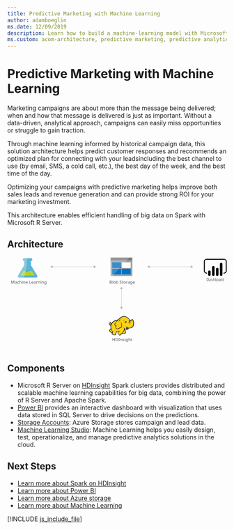 ```yaml
---
title: Predictive Marketing with Machine Learning
author: adamboeglin
ms.date: 12/09/2019
description: Learn how to build a machine-learning model with Microsoft R Server on Azure HDInsight Spark clusters to recommend actions to maximize the purchase rate.
ms.custom: acom-architecture, predictive marketing, predictive analytics software, predictive analytics marketing
---
```

# Predictive Marketing with Machine Learning

Marketing campaigns are about more than the message being delivered; when and how that message is delivered is just as important. Without a data-driven, analytical approach, campaigns can easily miss opportunities or struggle to gain traction.

Through machine learning informed by historical campaign data, this solution architecture helps predict customer responses and recommends an optimized plan for connecting with your leadsincluding the best channel to use (by email, SMS, a cold call, etc.), the best day of the week, and the best time of the day.

Optimizing your campaigns with predictive marketing helps improve both sales leads and revenue generation and can provide strong ROI for your marketing investment.

This architecture enables efficient handling of big data on Spark with Microsoft R Server.


## Architecture

<svg class="architecture-diagram" aria-labelledby="predictive-marketing-campaigns-with-machine-learning-and-spark" height="389.326" viewbox="0 0 920.306 389.326" width="920.306" xmlns="http://www.w3.org/2000/svg"><title id="predictive-marketing-campaigns-with-machine-learning-and-spark">Predictive marketing campaigns with machine learning and Spark</title><desc>Learn how to build a machine-learning model with Microsoft R Server on Azure HDInsight Spark clusters to recommend actions to maximize the purchase rate.</desc><text fill="#505050" font-family="SegoeUI, Segoe UI" font-size="14.805" style="isolation: isolate" transform="translate(835.322 98.523) scale(1.036 1)">Dashb<tspan letter-spacing="-0.013em" x="41.279" y="0">o</tspan><tspan letter-spacing="0em" x="49.758" y="0">a</tspan><tspan letter-spacing="-0.013em" x="57.292" y="0">r</tspan><tspan x="62.244" y="0">d</tspan></text><g><path d="M125,75.511,98.768,31.927,98.731,14.26H99.2a5.563,5.563,0,0,0,5.651-5.469A5.562,5.562,0,0,0,99.18,3.347l-28.521.059a5.563,5.563,0,0,0-5.651,5.469,5.563,5.563,0,0,0,5.674,5.445h.472l.037,17.665L45.14,75.677c-2.858,4.792-.5,8.7,5.23,8.691l69.436-.145C125.539,84.212,127.876,80.291,125,75.511Z" fill="#59b4d9"></path><polygon fill="#b8d432" points="66.631 56.849 55.882 74.878 114.253 74.757 103.43 56.773 66.631 56.849"></polygon><path d="M83.072,62.166a5.181,5.181,0,0,0,5.264-5.094,4.9,4.9,0,0,0-.542-2.223l-9.476.02a4.894,4.894,0,0,0-.533,2.225A5.183,5.183,0,0,0,83.072,62.166Z" fill="#7fba00"></path><ellipse cx="92.986" cy="68.025" fill="#7fba00" rx="2.588" ry="2.494" transform="matrix(1, -0.002, 0.002, 1, -0.141, 0.194)"></ellipse><path d="M45.14,75.677,71.191,31.983l-.037-17.665h-.472a5.563,5.563,0,0,1-5.674-5.445,5.561,5.561,0,0,1,5.651-5.467l12.29-.026.059,28.439L69.34,84.329l-18.97.04C44.636,84.38,42.282,80.469,45.14,75.677Z" fill="#fff" opacity="0.25" style="isolation: isolate"></path></g><text fill="#505050" font-family="SegoeUI, Segoe UI" font-size="17.174" transform="translate(15.244 108.862) scale(1.036 1)">Machine Learning</text><text fill="#505050" font-family="SegoeUI, Segoe UI" font-size="17.174" transform="translate(439.803 351.076) scale(1.036 1)">HDInsight</text><g><line fill="none" stroke="#afafaf" stroke-miterlimit="10" stroke-width="1.074" x1="478.962" x2="478.962" y1="130.236" y2="209.02"></line><polygon fill="#afafaf" points="473.606 131.803 478.962 122.527 484.319 131.803 473.606 131.803"></polygon><polygon fill="#afafaf" points="473.606 207.453 478.962 216.73 484.319 207.453 473.606 207.453"></polygon></g><g><polygon fill="#fcd116" points="462.422 263.302 455.094 264.558 448.604 267.49 442.951 271.049 437.507 277.539 434.576 280.68 431.645 281.727 430.807 279.842 432.273 277.958 432.482 275.236 433.529 275.236 434.366 276.074 434.157 273.352 433.11 272.514 433.11 271.468 430.598 272.933 428.085 275.655 427.666 278.168 428.713 280.261 429.551 283.611 431.435 284.449 433.529 284.449 435.413 283.192 434.157 289.683 435.413 296.801 433.948 300.151 429.551 304.967 430.179 308.108 432.482 311.457 436.46 314.179 438.763 314.598 441.066 314.598 439.601 320.879 445.044 323.182 451.953 324.02 454.257 322.345 454.466 318.367 457.188 313.97 457.397 310.411 463.678 311.039 469.541 310.411 463.678 313.97 464.725 318.157 468.284 324.02 472.053 325.485 474.775 324.438 476.031 321.926 482.103 317.32 483.359 318.367 492.781 318.785 494.665 317.11 494.874 314.389 494.246 313.342 493.828 306.014 490.687 299.733 491.106 296.801 492.99 297.848 498.434 302.873 500.946 303.083 503.877 301.826 506.809 299.733 508.274 294.917 516.649 295.545 521.883 293.452 526.071 289.683 529.002 284.03 529.839 277.33 529.211 269.793 527.536 262.883 525.861 260.58 523.558 259.952 519.58 264.349 516.021 265.605 512.88 260.371 509.74 257.44 507.855 256.393 501.156 250.531 495.503 247.599 490.059 247.181 483.568 248.228 477.915 250.321 474.147 253.462 471.006 257.23 467.866 258.068 462.422 263.302"></polygon><polygon fill="#1e1e1e" points="434.157 277.539 434.994 278.586 435.204 277.33 434.576 277.33 434.157 277.539"></polygon><path d="M530.467,269.374A23.214,23.214,0,0,0,527.955,261c-.209-.209-.419-.628-.628-.837a8.646,8.646,0,0,0-2.3-1.466,3.106,3.106,0,0,0-2.722,0c-.209.209-.419.209-.628.419a11.613,11.613,0,0,0-1.256,1.675,14.762,14.762,0,0,1-1.466,1.884,8.125,8.125,0,0,1-2.3,1.256,8.125,8.125,0,0,0-1.256-2.3,19.642,19.642,0,0,0-1.884-2.512l-1.675-1.675-1.884-1.256a46.607,46.607,0,0,1-5.025-3.978c-.628-.628-1.466-1.256-2.094-1.884-3.769-3.141-7.328-4.606-11.1-4.816s-7.747.837-12.562,2.722a22.07,22.07,0,0,0-5.444,3.35,30.049,30.049,0,0,0-3.978,4.606,6.194,6.194,0,0,0-2.094.419,7.43,7.43,0,0,0-2.512,1.675,13.546,13.546,0,0,1-1.884,1.675h0l-1.675,1.675a45.868,45.868,0,0,0-10.887,2.722,31.367,31.367,0,0,0-9,5.444,15.741,15.741,0,0,0-3.141,3.35,34.1,34.1,0,0,0-2.3,3.559l-1.884,1.884a4.344,4.344,0,0,1-2.094,1.256h0a1.62,1.62,0,0,1-.628.209v-.209a5.369,5.369,0,0,0,1.256-3.978c.209.209.209.419.419.628s.209.419.419.628l.419-.419.628.209a8.78,8.78,0,0,0,.209-3.35,2.877,2.877,0,0,0-1.047-1.675c0-.209.209-.209.209-.419a3.026,3.026,0,0,0,.419-1.466l-.419-.209h0l.419.209.628-.419-.837.209a13.6,13.6,0,0,0-5.653,3.559,9.3,9.3,0,0,0-1.675,2.3,4.672,4.672,0,0,0-.628,2.722,6.289,6.289,0,0,0,1.256,2.3,13.343,13.343,0,0,0,.419,1.466,2.976,2.976,0,0,1,.419,1.256,4.35,4.35,0,0,0,2.3,2.094,5.1,5.1,0,0,0,2.512,0c-.209,1.047-.209,2.094-.419,3.141a43.826,43.826,0,0,0,.209,5.025,2.656,2.656,0,0,0,.209,1.256c0,.419.209.837.209,1.256a2.976,2.976,0,0,0-.419,1.256,8.75,8.75,0,0,1-.837,2.094L430.6,301.2l-1.466,1.466-.419.419c-1.047,1.047-1.256,1.256-1.047,2.931a29.817,29.817,0,0,0,1.047,3.35,12.725,12.725,0,0,0,2.094,2.931,22.36,22.36,0,0,0,5.234,3.35,6.211,6.211,0,0,0,3.35.419c0,.209,0,.419-.209.419a10.208,10.208,0,0,0-.628,1.466c-1.256,2.931,0,4.4,2.094,5.234a20.58,20.58,0,0,0,3.35,1.047c.209,0,.419.209.837.209a31.291,31.291,0,0,0,5.862,1.256c2.3.209,4.4-.419,5.025-2.512a9.214,9.214,0,0,0,.419-2.094V319.2a11.211,11.211,0,0,1,1.466-2.512c0-.209.209-.209.209-.419.419-.837.837-1.256.837-1.884v-2.512a25.338,25.338,0,0,0,3.978.209h2.094c-.209,0-.419.209-.628.209a.205.205,0,0,0-.209.209c-1.884.837-1.884,2.722-1.256,4.4a9.958,9.958,0,0,0,2.3,4.187c1.466,2.094,2.722,3.978,4.187,4.816,1.675,1.047,3.559,1.047,6.072-.209a4.35,4.35,0,0,0,2.094-2.3c.209-.209.419-.628.628-.837a31.334,31.334,0,0,1,3.141-2.512,8.864,8.864,0,0,1,1.466-1.047,6.97,6.97,0,0,0,1.256.628,7.851,7.851,0,0,0,2.3.209h5.444c1.466,0,2.722,0,3.559-.628,1.047-.628,1.466-1.466,1.675-3.141v-1.675a2.783,2.783,0,0,0-.628-1.466v-4.606a10.509,10.509,0,0,0-.419-2.512,10.205,10.205,0,0,0-.837-2.3c-.209-.628-.419-1.047-.628-1.675l-.419.209h0l.419-.209h0a12.807,12.807,0,0,0-1.047-2.512v-.628l.837.837,1.256,1.256a14.416,14.416,0,0,0,2.722,2.3,5.053,5.053,0,0,0,3.559.837,8.3,8.3,0,0,0,4.606-1.675,10.233,10.233,0,0,0,2.931-3.769c.209-.419.209-.837.419-1.256,0-.419.209-.628.209-1.047a23.974,23.974,0,0,0,6.7.209,18.567,18.567,0,0,0,6.072-1.675,15.4,15.4,0,0,0,6.072-6.072h0a23.666,23.666,0,0,0,2.931-9.422C531.3,276.7,531.1,272.933,530.467,269.374Zm-31.406,25.334c-.628,2.094-1.675,5.653,1.256,6.281a3.729,3.729,0,0,0,3.141-.628,5.9,5.9,0,0,1-2.722,0,1.836,1.836,0,0,1-1.466-1.256c.209.209.628.209,1.466.419,2.094.419,4.187-.419,4.606-2.094a21.646,21.646,0,0,1,.628-2.512,13.343,13.343,0,0,0,1.466.419c-.209.837-.628,1.675-.837,2.722a5.92,5.92,0,0,1-5.862,3.978c-2.3,0-3.559-1.466-5.234-2.722-1.047-.837-2.094-1.884-3.141-2.722a23.162,23.162,0,0,1-7.537-3.769c1.884,2.094,3.141,3.35,5.653,4.4-.419,3.769-1.675,6.49-2.722,10.05-.419,1.675-4.4,8.165-5.653,8.794-.837.419-5.653,4.606-6.7,5.234a9.4,9.4,0,0,1-2.3,2.722c-3.141,1.675-5.234-1.466-6.909-4.187-.837-1.256-2.931-4.816-1.047-5.862,1.675-.837,2.722-1.675,4.606-2.722a6.362,6.362,0,0,0,1.047,1.466c0-.628-.209-1.047-.209-1.675a5.976,5.976,0,0,1,0-2.722c0-.837.209-1.884.209-2.722-.209,1.047-.837,1.884-1.047,2.931a1.887,1.887,0,0,0-.209,1.047,33.829,33.829,0,0,1-12.143.209c-.209-1.466-.628-3.141-.837-4.187v6.7a4.766,4.766,0,0,1-.837,3.35c-.628,1.256-1.047,1.466-2.094,3.559a18.01,18.01,0,0,1-.209,3.35c-.628,2.094-6.281.419-7.747,0-1.884-.419-5.653-1.256-4.816-3.769a30.368,30.368,0,0,0,1.884-7.537c-3.35-4.816-6.49-11.515-7.119-17.587-.419-4.606-.209-7.537.837-10.259,1.675-4.4,3.769-8.375,7.328-11.515,4.816-4.187,9.212-5.862,16.331-6.909-1.675,1.884-3.35,3.978-5.234,6.072a32.443,32.443,0,0,0-4.187,6.7c-1.675,3.35-1.675,4.606.628,7.328,1.884,2.512,2.931,3.559,3.559,6.072a13.56,13.56,0,0,0-1.047,4.4c2.3,2.512,3.978,4.187,6.072,4.606a8.109,8.109,0,0,0,5.862-.628c4.187-2.094,8.165-5.025,12.981-5.234,2.3-5.444,2.094-10.05.837-15.493a92.73,92.73,0,0,1-1.256-10.678,27.293,27.293,0,0,0-.419,10.887c.837,4.606,1.466,9.631-.837,13.609-4.4.419-8.165,2.931-12.143,5.025a6.914,6.914,0,0,1-5.025.419c-1.256-.209-2.3-1.256-4.187-3.35a9.726,9.726,0,0,1,1.256-4.816A91.3,91.3,0,0,1,462,281.308c-2.094,2.722-4.187,5.025-5.862,7.537-.628-1.884-1.675-2.931-3.141-5.025s-1.675-2.931-.628-5.444c1.256-2.512,2.094-4.606,4.187-6.7,3.35-3.769,6.49-7.747,10.259-11.515,2.094-1.884,2.931-1.884,5.444-2.3s4.816-.837,7.328-1.466a42.741,42.741,0,0,1-7.119.628h0c2.3-2.931,3.559-4.606,7.328-6.281,9.212-3.978,15.075-4.4,22.193,1.675a50.126,50.126,0,0,0,5.444,4.4,9.214,9.214,0,0,0-2.094.419,7.982,7.982,0,0,1,3.141.209c.209.209.628.419.837.628a8.524,8.524,0,0,1,2.931,2.512,27.723,27.723,0,0,1,2.512,4.187c-.419-.209-.837-.209-1.256-.419a1.259,1.259,0,0,0-.837-.209,2.518,2.518,0,0,0-1.675.419h0a6.822,6.822,0,0,1-2.722.837,2.312,2.312,0,0,0,1.675,0h.209c-.209.209-.209.628-.419,1.047a3.563,3.563,0,0,0,.209,1.466h0c0,.209.209.209.209.419-.419.209-.628.209-1.047.419a20.178,20.178,0,0,1,5.025,0c.209.628.209,1.047.419,1.675h-.628a2.864,2.864,0,0,0-2.931-.209c-3.559.837-2.722,2.931-4.4,6.072,1.675-2.094,1.675-4.4,4.4-5.025.628-.209,1.047-.419,1.466-.209a4.108,4.108,0,0,0-1.884,1.884c-.837,2.3-.209,3.978-1.256,6.072,1.047-1.884,1.047-3.559,2.094-5.653.419-.628,1.675-1.884,2.3-1.884h.628a20.383,20.383,0,0,1,.209,3.35c-.209,1.884-.628,4.606-.837,5.653,1.047-1.256,1.466-3.769,1.884-5.653a15.85,15.85,0,0,0,0-6.281c-.628-2.931,2.3-2.3,3.978-3.769,1.256-1.047,2.094-2.512,3.141-3.559s2.931.419,3.35,1.675a41.679,41.679,0,0,1,2.3,16.75c-.628,5.234-3.141,11.1-7.747,13.609-5.862,3.35-12.981,1.256-18.843-.628a14.956,14.956,0,0,1-3.141-1.675A4.7,4.7,0,0,1,499.062,294.708Zm-5.234,21.146c-.209,2.094-.837,2.3-2.931,2.3a43.763,43.763,0,0,1-5.234-.209,11.374,11.374,0,0,1-2.3-.419c1.884-1.466,5.234-7.328,5.862-9.422s1.466-3.978,1.884-6.072a11.8,11.8,0,0,0,.837,2.512,12.391,12.391,0,0,1,1.047,3.978,40.343,40.343,0,0,0,.209,5.025A3.24,3.24,0,0,1,493.828,315.854Zm-61.136-43.549a3.341,3.341,0,0,0-.628,1.675c-.628,2.3.209,4.4-1.884,6.072,1.047,1.884.837,2.722,3.141,1.884a8.646,8.646,0,0,0,2.3-1.466c-.209.837-.628,1.675-.837,2.512,0,.209,0,.209-.209.419-1.675.628-3.769,1.047-4.606-.628a10.365,10.365,0,0,1-.837-2.722C426.41,277.33,430.388,273.561,432.691,272.305Zm.209,2.512a1.259,1.259,0,0,1,.209-.837c0-.209,0-.209.209-.419.628.419.628.837.837,1.675C433.738,274.818,433.319,274.608,432.9,274.818Zm2.094,24.5a49.484,49.484,0,0,0,5.653,12.143h0a14.426,14.426,0,0,1-.628,1.675c-1.675,2.3-5.862-1.047-7.119-2.3a8.469,8.469,0,0,1-2.512-4.606c-.209-1.047,0-1.047.837-1.884l3.141-3.141Zm79.77-34.546c0,.209.209.419.209.628l-.209.209c-.209-.209-.419-.628-.628-.837Zm-77.886,12.772Zm-3.35-5.025Zm-5.234,7.956Zm29.312,30.777Zm51.086-15.493Zm18.843-7.119Z" fill="#1e1e1e"></path><path d="M520,267.28c2.931-1.047,4.4-3.35,5.025-6.281a11.453,11.453,0,0,1-5.444,5.444c-1.256.628-2.094.419-3.559.209C517.486,267.28,518.533,267.7,520,267.28Z" fill="#1e1e1e"></path><path d="M503.249,270.211a21.774,21.774,0,0,0-3.141.419c0-.419-.209-.628-.209-1.047a2.972,2.972,0,0,0-1.884-1.675c.628-.419,1.466-.837,2.094-1.256-1.675.837-3.559.628-5.025,1.466-1.256.837-2.931,3.559-4.187,4.606a17.465,17.465,0,0,0,2.512-1.675,3.882,3.882,0,0,0,.419,1.466,3.3,3.3,0,0,0,1.466,1.466,6.549,6.549,0,0,0-1.047,2.094A18.293,18.293,0,0,1,503.249,270.211Z" fill="#1e1e1e"></path><path d="M488.175,267.071c.628-2.512,1.466-4.816,5.234-6.49C488.384,261.837,487.546,263.93,488.175,267.071Z" fill="#1e1e1e"></path><path d="M496.34,290.939c-.209.628-.209,1.675-.419,2.3a9.062,9.062,0,0,1,1.047-2.512c.419-.837.628-.837,1.466-1.256a19.455,19.455,0,0,0,2.094-1.047c-.628,0-1.675.419-2.3.419C496.759,289.055,496.549,289.474,496.34,290.939Z" fill="#1e1e1e"></path><path d="M469.541,262.674c-1.884,1.884-3.559,7.956-4.187,10.469.837-2.094,3.141-7.747,4.816-9.212a4.38,4.38,0,0,1,1.256-.837c-1.256,2.094-1.047,2.512-.628,5.234.419-2.722,1.256-3.978,2.931-6.072,1.675-.419,3.35-1.047,5.234-1.675-2.094.209-3.978.419-6.072.628C471.006,261.627,470.587,261.627,469.541,262.674Z" fill="#1e1e1e"></path><path d="M494.456,273.352a1.4,1.4,0,0,1,2.512-1.256v.209a13.546,13.546,0,0,0-1.884,1.675.669.669,0,0,1-.628-.628" fill="#fffacb"></path><path d="M509.949,267.28a1.047,1.047,0,1,1,2.094,0v.419a4.928,4.928,0,0,0-1.675.419c-.209,0-.419-.419-.419-.837" fill="#fffacb"></path></g><text fill="#505050" font-family="SegoeUI, Segoe UI" font-size="17.174" transform="translate(428.383 109.56) scale(1.036 1)">Blob Storage</text><g><path d="M433.4,74.35a3.426,3.426,0,0,0,3.28,3.462h84.373a3.46,3.46,0,0,0,3.462-3.462V14.032H433.4Z" fill="#a0a1a2"></path><path d="M521.058,0H436.685a3.426,3.426,0,0,0-3.28,3.462V13.85H524.52V3.462A3.46,3.46,0,0,0,521.058,0" fill="#7a7a7a"></path><rect fill="#0072c6" height="23.69" width="37.175" x="440.147" y="20.228"></rect><rect fill="#0072c6" height="23.69" width="37.175" x="440.147" y="47.198"></rect><rect fill="#fff" height="23.69" width="36.993" x="480.602" y="20.228"></rect><rect fill="#0072c6" height="23.69" width="36.993" x="480.602" y="47.198"></rect><path d="M437.049,0A3.655,3.655,0,0,0,433.4,3.645V73.986a3.655,3.655,0,0,0,3.645,3.645h4.009L512.857,0Z" fill="#fff" opacity="0.2" style="isolation: isolate"></path></g><g><line fill="none" stroke="#afafaf" stroke-miterlimit="10" stroke-width="1.074" x1="595.128" x2="771.295" y1="38.907" y2="38.907"></line><polygon fill="#afafaf" points="596.696 44.263 587.419 38.907 596.696 33.55 596.696 44.263"></polygon><polygon fill="#afafaf" points="769.728 44.263 779.004 38.907 769.728 33.55 769.728 44.263"></polygon></g><g><line fill="none" stroke="#afafaf" stroke-miterlimit="10" stroke-width="1.074" x1="188.276" x2="364.443" y1="38.907" y2="38.907"></line><polygon fill="#afafaf" points="189.843 44.263 180.567 38.907 189.843 33.55 189.843 44.263"></polygon><polygon fill="#afafaf" points="362.875 44.263 372.152 38.907 362.875 33.55 362.875 44.263"></polygon></g><path d="M909.019,67.339h-1.93v-3.86h1.93a7.436,7.436,0,0,0,7.427-7.427V16.627A7.436,7.436,0,0,0,909.019,9.2H835.9a7.436,7.436,0,0,0-7.427,7.428V56.055a7.436,7.436,0,0,0,7.427,7.427h1.93v3.86H835.9a11.3,11.3,0,0,1-11.286-11.287V16.627A11.3,11.3,0,0,1,835.9,5.34h73.121a11.3,11.3,0,0,1,11.287,11.287V56.055a11.3,11.3,0,0,1-11.287,11.287"></path><path d="M847.751,54.417h0a5.237,5.237,0,0,1,5.237,5.237V71.731a5.238,5.238,0,0,1-5.238,5.238h0a5.237,5.237,0,0,1-5.239-5.235V59.655a5.238,5.238,0,0,1,5.238-5.238Z"></path><path d="M864.224,76.97a5.239,5.239,0,0,1-5.239-5.238v-31a5.238,5.238,0,0,1,10.477,0v31a5.239,5.239,0,0,1-5.238,5.239"></path><path d="M897.168,76.817a5.239,5.239,0,0,1-5.239-5.238v-43.9a5.238,5.238,0,1,1,10.477,0h0v43.9a5.239,5.239,0,0,1-5.238,5.239"></path><path d="M880.7,76.97a5.239,5.239,0,0,1-5.239-5.238V48.7a5.238,5.238,0,0,1,10.477,0V71.732a5.239,5.239,0,0,1-5.238,5.239"></path></svg>

## Components
* Microsoft R Server on [HDInsight](http://azure.microsoft.com/services/hdinsight/) Spark clusters provides distributed and scalable machine learning capabilities for big data, combining the power of R Server and Apache Spark.
* [Power BI](https://powerbi.microsoft.com) provides an interactive dashboard with visualization that uses data stored in SQL Server to drive decisions on the predictions.
* [Storage Accounts](http://azure.microsoft.com/services/storage/): Azure Storage stores campaign and lead data.
* [Machine Learning Studio](http://azure.microsoft.com/services/machine-learning-studio/): Machine Learning helps you easily design, test, operationalize, and manage predictive analytics solutions in the cloud.

## Next Steps
* [Learn more about Spark on HDInsight](https://docs.microsoft.com/azure/hdinsight/hdinsight-apache-spark-overview)
* [Learn more about Power BI](https://powerbi.microsoft.com/documentation/powerbi-landing-page/)
* [Learn more about Azure storage](https://docs.microsoft.com/azure/storage/storage-introduction)
* [Learn more about Machine Learning](https://docs.microsoft.com/azure/machine-learning/machine-learning-what-is-machine-learning)

[!INCLUDE [js_include_file](../_js/index.md)]
